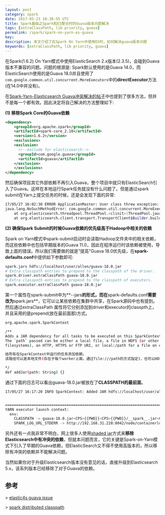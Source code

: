 ```yaml
---
layout: post
category: spark
date: 2017-05-23 10:30:55 UTC
title: Spark基础之Spark和ES整合时的Guava版本问题解决
tags: [extraClassPath, lib priority, guava]
permalink: /spark/spark-on-yarn-es-guava
key: 
description: 本文介绍了在Spark On Yarn中使用ES时，如何解决guava版本问题
keywords: [extraClassPath, lib priority, guava]
---
```


在Spark(1.6.2) On Yarn模式中使用ElasticSearch 2.x版本(2.3.5)，会碰到Guava版本不兼容的问题。问题的根源是: Spark默认使用的是Guava 14.0，而ElasticSearch使用的是Guava 18.0并且使用了
`com.google.common.util.concurrent.MoreExecutors`中的**directExecutor**方法(在14.0中并没有)。

在[Spark-Yarn-Elasticsearch Guava冲突解决的帖子](https://stackoverflow.com/questions/37120174/guava-jar-conflict-when-using-elasticsearch-on-spark-job)中也提到了很多方法，但并不是每一个都有效。因此决定将自己解决的方法整理如下:

<b class="highlight">(1) 移除Spark Core的Guava依赖</b>

```xml
<dependency>
    <groupId>org.apache.spark</groupId>
    <artifactId>spark-core_2.10</artifactId>
    <version>1.6.2</version>
    <exclusions>
    <exclusion>
      <!--exclude for elasticsearch-->
      <groupId>com.google.guava</groupId>
      <artifactId>guava</artifactId>
    </exclusion>
    </exclusions>
</dependency>
```

然后确保项目其它外部依赖不再引入Guava，整个项目中就只有ElasticSearch引入了Guava。这样在本地运行Spark任务就没有什么问题了。但是通过spark submit在Yarn上提交任务的时候，还是会发现下面的异常:

```bash
17/05/27 16:02:30 ERROR ApplicationMaster: User class threw exception: java.lang.NoSuchMethodError: com.google.common.util.concurrent.MoreExecutors.directExecutor()Ljava/util/concurrent/Executor;
java.lang.NoSuchMethodError: com.google.common.util.concurrent.MoreExecutors.directExecutor()Ljava/util/concurrent/Executor;
	at org.elasticsearch.threadpool.ThreadPool.<clinit>(ThreadPool.java:190)
	at org.elasticsearch.client.transport.TransportClient$Builder.build(TransportClient.java:131)
```

<b class="highlight">(2) 确保Spark Submit的时候Guava依赖的优先级高于Hadoop中相关的依赖</b>

Spark on Yarn模式中spark-submit启动时会读取Hadoop文件夹中的相关依赖，而这些依赖中也包括早期版本的Guava 11.0，因此在程序运行时该依赖被使用，导致上面的错误。所以我们需要做的就是"提高"Guava 18.0优先级，在**spark-defaults.conf**中提供如下参数即可:

```bash
spark.jars hdfs://localhost/user/allen/guava-18.0.jar
# Extra classpath entries to prepend to the classpath of the driver. 
spark.driver.extraClassPath guava-18.0.jar
# Extra classpath entries to prepend to the classpath of executors.
spark.executor.extraClassPath guava-18.0.jar
```

第一个属性在spark-submit中为**--jars**的形式，而在**spark-defaults.conf**需要改为**spark.jars**，它可以让某些依赖在集群中共享，在Spark源码中也有提到。然后通过extraClassPath 属性将它分别添加到driver和executor的classpth上，并且采用的是prepend(放在最前面那)方式。

```bash
org.apache.spark.SparkContext

/**
Adds a JAR dependency for all tasks to be executed on this SparkContext in the future.
The `path` passed can be either a local file, a file in HDFS (or other Hadoop-supported
filesystems), an HTTP, HTTPS or FTP URI, or local:/path for a file on every worker node.

给所有在SparkContext中运行的任务添加依赖。
该路径可以是本地文件(存在于每个worker上面，通过file:///path的方式指定)，也可以HDFS路径

*/
def addJar(path: String) {}
```

通过下面的日志可以看出guava-18.0.jar被放在了**CLASSPATH的最前面**。

```bash
17/05/27 16:17:20 INFO SparkContext: Added JAR hdfs://localhost/user/allen/jars/guava-18.0.jar at hdfs://localhost/user/allen/jars/guava-18.0.jar with timestamp 1495873040984


===============================================================================
YARN executor launch context:
  env:
    CLASSPATH -> guava-18.0.jar<CPS>{{PWD}}<CPS>{{PWD}}/__spark__.jar<CPS>/Users/allen/OpenSource/Hadoop-2.7.2/etc/hadoop<CPS>/Users/allen/OpenSource/Hadoop-2.7.2/share/hadoop/common/*<CPS>/Users/allen/OpenSource/Hadoop-2.7.2/share/hadoop/common/lib/*<CPS>/Users/allen/OpenSource/Hadoop-2.7.2/share/hadoop/hdfs/*<CPS>/Users/allen/OpenSource/Hadoop-2.7.2/share/hadoop/hdfs/lib/*<CPS>/Users/allen/OpenSource/Hadoop-2.7.2/share/hadoop/yarn/*<CPS>/Users/allen/OpenSource/Hadoop-2.7.2/share/hadoop/yarn/lib/*<CPS>/Users/allen/OpenSource/Hadoop-2.7.2/share/hadoop/mapreduce/*<CPS>/Users/allen/OpenSource/Hadoop-2.7.2/share/hadoop/mapreduce/lib/*
    SPARK_LOG_URL_STDERR -> http://192.168.31.228:8042/node/containerlogs/container_1495872092104_0005_01_000002/allen/stderr?start=-4096
```

另外还有一点我非常不明白，网上很多人使用[shaded jar](https://www.elastic.co/blog/to-shade-or-not-to-shade)方式来**移除Elasticsearch中有冲突的依赖**，但就本问题而言，它的关键是Spark-on-Yarn模式下引入了早期的Guava依赖，但ElasticSearch又不得不使用高版本的，所以移除有冲突的依赖并不能解决问题。

当然如果你对于升级Elasticsearch版本没有意见的话，直接升级到Elasticsearch 5.x，该系列版本已经移除了对于Guava的依赖。

## 参考

\> [elastic4s guava issue](https://github.com/sksamuel/elastic4s/issues/595)

\> [spark distributed classpath](https://community.cloudera.com/t5/Batch-Processing-and-Workflow/Spark-distributed-classpath/td-p/31320)
